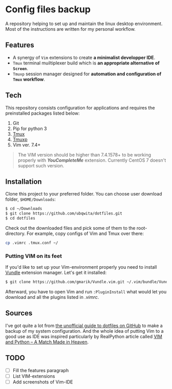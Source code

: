 # Config files backup
A repository helping to set up and maintain the linux desktop environment. Most of the instructions are written for my personal workflow.
## Features
- A synergy of `Vim` extensions to create **a minimalist developper IDE**.
- `Tmux` terminal muiltiplexer build which is **an appropriate alternative of `Screen`**.
- `Tmuxp` session manager designed for **automation and configuration of `Tmux` workflow**.
## Tech
This repository consists configuration for applications and requires the preinstalled packages listed below:
 1. Git
 2. Pip for python 3
 3. [Tmux](https://github.com/tmux/tmux/wiki)
 4. [Tmuxp](https://tmuxp.git-pull.com/en/latest/)
 5. Vim ver. 7.4+
 > The VIM version should be higher than 7.4.1578+ to be working properly with ***YouCompleteMe*** extension. Currently CentOS 7 doesn't support such version.
## Installation
Clone this project to your preferred folder. You can choose user download folder, `$HOME/Downloads`:
```bash
$ cd ~/Downloads
$ git clone https://github.com/ubqwita/dotfiles.git
$ cd dotfiles
```
Check out the downloaded files and pick some of them to the root-directory. For example, copy configs of Vim and Tmux over there:
```bash
cp .vimrc .tmux.conf ~/
```
### Putting VIM on its feet
If you'd like to set up your Vim-environment properly you need to install [Vundle](https://github.com/gmarik/Vundle.vim) extension manager. Let's get it installed:
```bash
$ git clone https://github.com/gmarik/Vundle.vim.git ~/.vim/bundle/Vundle.vim
```
Afterward, you have to open Vim and run `:PluginInstall` what would let you download and  all the plugins listed in *.vimrc*.
## Sources
I've got quite a lot from [the unofficial guide to dotfiles on GitHub](https://dotfiles.github.io/) to make a backup of my system configuration. And the whole idea of putting Vim to a good use as IDE was inspired particularly by RealPython article called [VIM and Python – A Match Made in Heaven](https://realpython.com/vim-and-python-a-match-made-in-heaven/).
## TODO
- [ ] Fill the features paragraph
- [ ] List VIM-extensions
- [ ] Add screenshots of Vim-IDE
<!--stackedit_data:
eyJoaXN0b3J5IjpbLTEyNTc4ODA0MDYsNzQzMzAyMDU2LDEwND
A1ODc1OTZdfQ==
-->
